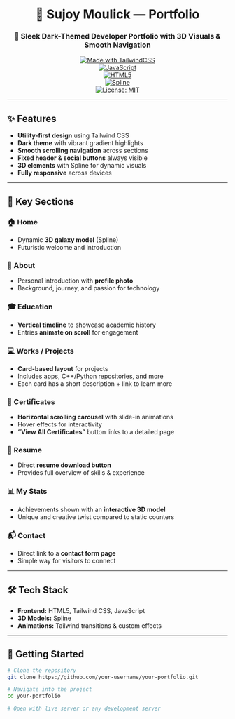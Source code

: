 <div align="center">

# 🌌 Sujoy Moulick — Portfolio  

### 🚀 Sleek Dark-Themed Developer Portfolio with 3D Visuals & Smooth Navigation  

[![Made with TailwindCSS](https://img.shields.io/badge/TailwindCSS-38B2AC?style=for-the-badge&logo=tailwind-css&logoColor=white)](https://tailwindcss.com/)  
[![JavaScript](https://img.shields.io/badge/JavaScript-F7DF1E?style=for-the-badge&logo=javascript&logoColor=black)](https://developer.mozilla.org/en-US/docs/Web/JavaScript)  
[![HTML5](https://img.shields.io/badge/HTML5-E34F26?style=for-the-badge&logo=html5&logoColor=white)](https://developer.mozilla.org/en-US/docs/Web/Guide/HTML/HTML5)  
[![Spline](https://img.shields.io/badge/Spline-0A0A0A?style=for-the-badge&logo=spline&logoColor=white)](https://spline.design/)  
[![License: MIT](https://img.shields.io/badge/License-MIT-blue.svg?style=for-the-badge)](LICENSE)  

</div>

---

## ✨ Features  
- **Utility-first design** using Tailwind CSS  
- **Dark theme** with vibrant gradient highlights  
- **Smooth scrolling navigation** across sections  
- **Fixed header & social buttons** always visible  
- **3D elements** with Spline for dynamic visuals  
- **Fully responsive** across devices  

---

## 📂 Key Sections  

### 🏠 Home  
- Dynamic **3D galaxy model** (Spline)  
- Futuristic welcome and introduction  

### 👤 About  
- Personal introduction with **profile photo**  
- Background, journey, and passion for technology  

### 🎓 Education  
- **Vertical timeline** to showcase academic history  
- Entries **animate on scroll** for engagement  

### 💻 Works / Projects  
- **Card-based layout** for projects  
- Includes apps, C++/Python repositories, and more  
- Each card has a short description + link to learn more  

### 🏅 Certificates  
- **Horizontal scrolling carousel** with slide-in animations  
- Hover effects for interactivity  
- **“View All Certificates”** button links to a detailed page  

### 📄 Resume  
- Direct **resume download button**  
- Provides full overview of skills & experience  

### 📊 My Stats  
- Achievements shown with an **interactive 3D model**  
- Unique and creative twist compared to static counters  

### 📬 Contact  
- Direct link to a **contact form page**  
- Simple way for visitors to connect  

---

## 🛠️ Tech Stack  
- **Frontend:** HTML5, Tailwind CSS, JavaScript  
- **3D Models:** Spline  
- **Animations:** Tailwind transitions & custom effects  

---

## 🚀 Getting Started  

```bash
# Clone the repository
git clone https://github.com/your-username/your-portfolio.git  

# Navigate into the project
cd your-portfolio  

# Open with live server or any development server
